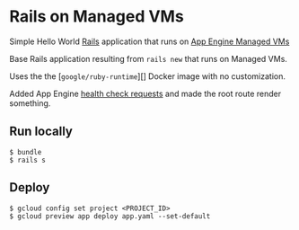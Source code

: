 # Rails on Managed VMs

Simple Hello World [Rails][] application that runs on [App Engine Managed VMs][] 

Base Rails application resulting from `rails new` that runs on Managed VMs.

Uses the the [`google/ruby-runtime`][] Docker image with no customization.

Added App Engine [health check requests][] and made the root route render something.

## Run locally

    $ bundle
    $ rails s

## Deploy

    $ gcloud config set project <PROJECT_ID>
    $ gcloud preview app deploy app.yaml --set-default

[Rails]: http://rubyonrails.org/
[App Engine Managed VMs]: https://cloud.google.com/appengine/docs/managed-vms/
[google/ruby-runtime]: https://registry.hub.docker.com/u/google/ruby-runtime/
[health check requests]: https://cloud.google.com/appengine/docs/managed-vms/custom-runtimes#health_check_requests
